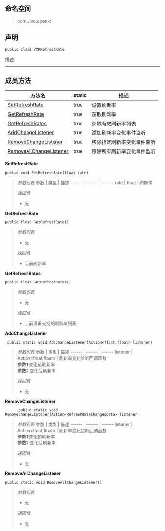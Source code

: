 ## 命名空间
>com.vivo.openxr

## 声明
```CSharp
public class VXRRefreshRate
```

描述

---------------------
 ## 成员方法
 方法名 | static | 描述
 ------ | ------ | ------ 
   [SetRefreshRate](#SetRefreshRate) |   true  |  设置刷新率
   [GetRefreshRate](#GetRefreshRate) |   true  |  获取刷新率
   [GetRefreshRates](#GetRefreshRates) |   true  | 获取有效刷新率列表
   [AddChangeListener](#AddChangeListener) |   true  | 添加刷新率变化事件监听
   [RemoveChangeListener](#RemoveChangeListener) |   true  | 移除指定刷新率变化事件监听
   [RemoveAllChangeListener](#RemoveAllChangeListener) |   true  | 移除所有刷新率变化事件监听
 
 <span id="SetRefreshRate"></span>
 **SetRefreshRate**
 
 ```CSharp
 public void SetRefreshRate(float rate)
 ```
 
 > *参数列表*
 > 参数 | 类型 | 描述
 > ------ | ------ | ------
 > rate |  float |  刷新率
 >
 > *返回值*
 > * 无

  <span id="GetRefreshRate"></span>
 **GetRefreshRate**
 
 ```CSharp
 public float GetRefreshRate()
 ```
 
 > *参数列表*
 > * 无
 >
 > *返回值*
 > * 当前刷新率

 
  <span id="GetRefreshRates"></span>
 **GetRefreshRates**
 
 ```CSharp
 public float GetRefreshRates()
 ```
 
 > *参数列表*
 > * 无
 >
 > *返回值*
 > * 当前设备支持的刷新率列表
 
   <span id="AddChangeListener"></span>
 **AddChangeListener**
 
 ```CSharp
  public static void AddChangeListener(Action<float,float> listener)
 ```
 
 > *参数列表*
 > 参数 | 类型 | 描述
 > ------ | ------ | ------
 > listener |  Action\<float,float> |  刷新率变化监听回调函数 </br>**参数1** 变化前刷新率</br> **参数2** 变化后刷新率
 >
 > *返回值*
 > * 无

  <span id="RemoveChangeListener"></span>
 **RemoveChangeListener**
 
 ```CSharp
       public static void RemoveChangeListener(Action<RefreshRateChangedData> listener)
 ```
 
 > *参数列表*
 > 参数 | 类型 | 描述
 > ------ | ------ | ------
 > listener |  Action\<float,float> |  刷新率变化监听回调函数 </br>**参数1** 变化前刷新率</br> **参数2** 变化后刷新率
 >
 > *返回值*
 > * 无

<span id="RemoveAllChangeListener"></span>
**RemoveAllChangeListener**

```CSharp
public static void RemoveAllChangeListener()
```

>*参数列表*
>* 无
>
>*返回值*
>* 无